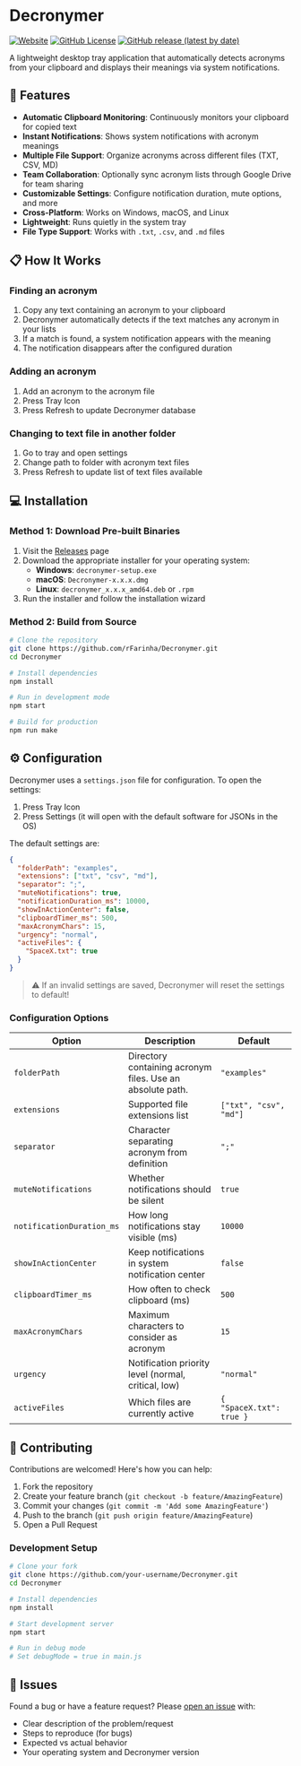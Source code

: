 # Decronymer

[![Website](https://img.shields.io/website?url=https%3A%2F%2Fwww.decronymer.app%2F&up_message=online&down_message=offline&style=for-the-badge&logo=internet-explorer&label=Website)](https://www.decronymer.app/)
[![GitHub License](https://img.shields.io/github/license/rFarinha/Decronymer?style=for-the-badge&logo=github)](./LICENSE.txt)
[![GitHub release (latest by date)](https://img.shields.io/github/v/release/rFarinha/Decronymer?style=for-the-badge&logo=github)](https://github.com/rFarinha/Decronymer/releases)

A lightweight desktop tray application that automatically detects acronyms from your clipboard and displays their meanings via system notifications.



## 🚀 Features

- **Automatic Clipboard Monitoring**: Continuously monitors your clipboard for copied text
- **Instant Notifications**: Shows system notifications with acronym meanings
- **Multiple File Support**: Organize acronyms across different files (TXT, CSV, MD)
- **Team Collaboration**: Optionally sync acronym lists through Google Drive for team sharing
- **Customizable Settings**: Configure notification duration, mute options, and more
- **Cross-Platform**: Works on Windows, macOS, and Linux
- **Lightweight**: Runs quietly in the system tray
- **File Type Support**: Works with `.txt`, `.csv`, and `.md` files

## 📋 How It Works

### Finding an acronym
1. Copy any text containing an acronym to your clipboard
2. Decronymer automatically detects if the text matches any acronym in your lists
3. If a match is found, a system notification appears with the meaning
4. The notification disappears after the configured duration

### Adding an acronym
1. Add an acronym to the acronym file
2. Press Tray Icon
3. Press Refresh to update Decronymer database

### Changing to text file in another folder
1. Go to tray and open settings
2. Change path to folder with acronym text files
3. Press Refresh to update list of text files available

## 💻 Installation

### Method 1: Download Pre-built Binaries

1. Visit the [Releases](https://github.com/rFarinha/Decronymer/releases) page
2. Download the appropriate installer for your operating system:
   - **Windows**: `decronymer-setup.exe`
   - **macOS**: `Decronymer-x.x.x.dmg`
   - **Linux**: `decronymer_x.x.x_amd64.deb` or `.rpm`
3. Run the installer and follow the installation wizard

### Method 2: Build from Source

```bash
# Clone the repository
git clone https://github.com/rFarinha/Decronymer.git
cd Decronymer

# Install dependencies
npm install

# Run in development mode
npm start

# Build for production
npm run make
```

## ⚙️ Configuration

Decronymer uses a `settings.json` file for configuration. To open the settings:

1. Press Tray Icon
2. Press Settings (it will open with the default software for JSONs in the OS)

The default settings are:

```json
{
  "folderPath": "examples",
  "extensions": ["txt", "csv", "md"],
  "separator": ";",
  "muteNotifications": true,
  "notificationDuration_ms": 10000,
  "showInActionCenter": false,
  "clipboardTimer_ms": 500,
  "maxAcronymChars": 15,
  "urgency": "normal",
  "activeFiles": {
    "SpaceX.txt": true
  }
}
```
>⚠️ If an invalid settings are saved, Decronymer will reset the settings to default!

### Configuration Options

| Option | Description | Default |
|--------|-------------|---------|
| `folderPath` | Directory containing acronym files. Use an absolute path. | `"examples"` |
| `extensions` | Supported file extensions list | `["txt", "csv", "md"]` |
| `separator` | Character separating acronym from definition | `";"` |
| `muteNotifications` | Whether notifications should be silent | `true` |
| `notificationDuration_ms` | How long notifications stay visible (ms) | `10000` |
| `showInActionCenter` | Keep notifications in system notification center | `false` |
| `clipboardTimer_ms` | How often to check clipboard (ms) | `500` |
| `maxAcronymChars` | Maximum characters to consider as acronym | `15` |
| `urgency` | Notification priority level (normal, critical, low) | `"normal"` |
| `activeFiles` | Which files are currently active | `{ "SpaceX.txt": true }` |

## 🤝 Contributing

Contributions are welcomed! Here's how you can help:

1. Fork the repository
2. Create your feature branch (`git checkout -b feature/AmazingFeature`)
3. Commit your changes (`git commit -m 'Add some AmazingFeature'`)
4. Push to the branch (`git push origin feature/AmazingFeature`)
5. Open a Pull Request


### Development Setup

```bash
# Clone your fork
git clone https://github.com/your-username/Decronymer.git
cd Decronymer

# Install dependencies
npm install

# Start development server
npm start

# Run in debug mode
# Set debugMode = true in main.js
```

## 🐛 Issues

Found a bug or have a feature request? Please [open an issue](https://github.com/rFarinha/Decronymer/issues/new) with:

- Clear description of the problem/request
- Steps to reproduce (for bugs)
- Expected vs actual behavior
- Your operating system and Decronymer version